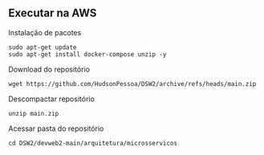 ## Executar na AWS

Instalação de pacotes
```
sudo apt-get update
sudo apt-get install docker-compose unzip -y
```

Download do repositório
```
wget https://github.com/HudsonPessoa/DSW2/archive/refs/heads/main.zip
```

Descompactar repositório
```
unzip main.zip
```
Acessar pasta do repositório

```
cd DSW2/devweb2-main/arquitetura/microsservicos
```

